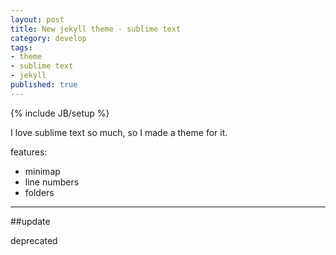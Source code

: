 ```yaml
---
layout: post
title: New jekyll theme - sublime text
category: develop
tags:
- theme
- sublime text
- jekyll
published: true
---
```


{% include JB/setup %}

I love sublime text so much, so I made a theme for it.

features:

- minimap
- line numbers
- folders


---

##update

deprecated